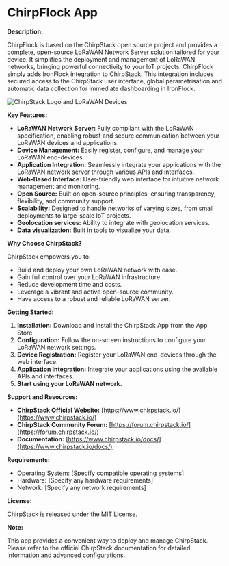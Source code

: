 # ChirpFlock App

**Description:**

ChirpFlock is based on the ChirpStack open source project and provides a complete, open-source LoRaWAN Network Server solution tailored for your device. It simplifies the deployment and management of LoRaWAN networks, bringing powerful connectivity to your IoT projects. ChirpFlock simply adds IronFlock integration to ChirpStack. This integration includes secured access to the ChirpStack user interface, global parametrisation and automatic data collection for immediate dashboarding in IronFlock. 

![ChirpStack Logo and LoRaWAN Devices](https://www.chirpstack.io/img/chirpstack.png)

**Key Features:**

* **LoRaWAN Network Server:** Fully compliant with the LoRaWAN specification, enabling robust and secure communication between your LoRaWAN devices and applications.
* **Device Management:** Easily register, configure, and manage your LoRaWAN end-devices.
* **Application Integration:** Seamlessly integrate your applications with the LoRaWAN network server through various APIs and interfaces.
* **Web-Based Interface:** User-friendly web interface for intuitive network management and monitoring.
* **Open Source:** Built on open-source principles, ensuring transparency, flexibility, and community support.
* **Scalability:** Designed to handle networks of varying sizes, from small deployments to large-scale IoT projects.
* **Geolocation services:** Ability to integrate with geolocation services.
* **Data visualization:** Built in tools to visualize your data.

**Why Choose ChirpStack?**

ChirpStack empowers you to:

* Build and deploy your own LoRaWAN network with ease.
* Gain full control over your LoRaWAN infrastructure.
* Reduce development time and costs.
* Leverage a vibrant and active open-source community.
* Have access to a robust and reliable LoRaWAN server.

**Getting Started:**

1.  **Installation:** Download and install the ChirpStack App from the App Store.
2.  **Configuration:** Follow the on-screen instructions to configure your LoRaWAN network settings.
3.  **Device Registration:** Register your LoRaWAN end-devices through the web interface.
4.  **Application Integration:** Integrate your applications using the available APIs and interfaces.
5.  **Start using your LoRaWAN network.**

**Support and Resources:**

* **ChirpStack Official Website:** [https://www.chirpstack.io/](https://www.chirpstack.io/)
* **ChirpStack Community Forum:** [https://forum.chirpstack.io/](https://forum.chirpstack.io/)
* **Documentation:** [https://www.chirpstack.io/docs/](https://www.chirpstack.io/docs/)

**Requirements:**

* Operating System: \[Specify compatible operating systems]
* Hardware: \[Specify any hardware requirements]
* Network: \[Specify any network requirements]

**License:**

ChirpStack is released under the MIT License.

**Note:**

This app provides a convenient way to deploy and manage ChirpStack. Please refer to the official ChirpStack documentation for detailed information and advanced configurations.